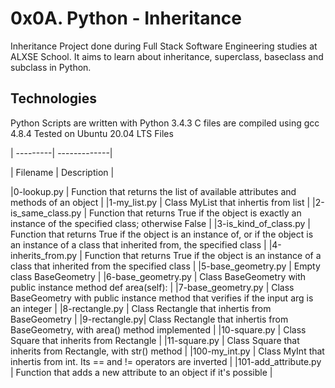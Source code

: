 # 0x0A. Python - Inheritance
Inheritance
Project done during Full Stack Software Engineering studies at ALXSE School. It aims to learn about inheritance, superclass, baseclass and subclass in Python.

##  Technologies
Python Scripts are written with Python 3.4.3
C files are compiled using gcc 4.8.4
Tested on Ubuntu 20.04 LTS
Files

| ---------| -------------|

| Filename |	Description |

|0-lookup.py	| Function that returns the list of available attributes and methods of an object | 
|1-my_list.py	| Class MyList that inhertis from list |
|2-is_same_class.py	| Function that returns True if the object is exactly an instance of the specified class; otherwise False |
|3-is_kind_of_class.py |	Function that returns True if the object is an instance of, or if the object is an instance of a class that inherited from, the specified class |
|4-inherits_from.py |	Function that returns True if the object is an instance of a class that inherited from the specified class |
|5-base_geometry.py |	Empty class BaseGeometry |
|6-base_geometry.py |	Class BaseGeometry with public instance method def area(self): |
|7-base_geometry.py	| Class BaseGeometry with public instance method that verifies if the input arg is an integer |
|8-rectangle.py |	Class Rectangle that inhertis from BaseGeometry |
|9-rectangle.py| Class Rectangle that inhertis from BaseGeometry, with area() method implemented |
|10-square.py |	Class Square that inherits from Rectangle |
|11-square.py |	Class Square that inherits from Rectangle, with str() method |
|100-my_int.py |	Class MyInt that inhertis from int. Its == and != operators are inverted |
|101-add_attribute.py |	Function that adds a new attribute to an object if it's possible |
